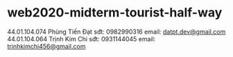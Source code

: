 # web2020-midterm-tourist-half-way
44.01.104.074 Phùng Tiến Đạt sđt: 0982990316 email: datpt.dev@gmail.com
44.01.104.064 Trịnh Kim Chi sđt: 0931144045 email: trinhkimchi456@gmail.com
